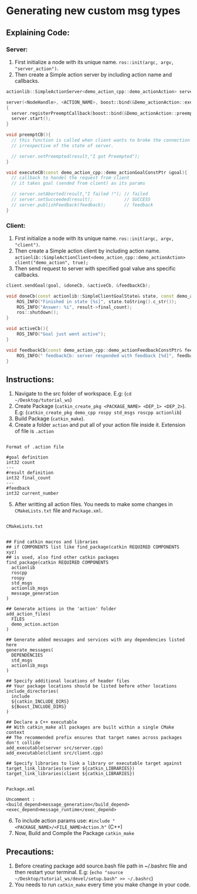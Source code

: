 # Generating new custom msg types


## Explaining Code:

### Server:

1. First initialize a node with its unique name. `ros::init(argc, argv, "server_action")`.
2. Then create a Simple action server by including action name and callbacks.

```C++
actionlib::SimpleActionServer<demo_action_cpp::demo_actionAction> server;

server(<NodeHandle>, <ACTION_NAME>, boost::bind(&Demo_actionAction::executeCB, this, _1)
{
  server.registerPreemptCallback(boost::bind(&Demo_actionAction::preemptCB, this));
  server.start();
}

void preemptCB(){
  // this function is called when client wants to broke the connection with server. 
  // irrespective of the state of server.

  // server.setPreempted(result,"I got Preempted"); 
}

void executeCB(const demo_action_cpp::demo_actionGoalConstPtr &goal){
  // callback to handel the request from client
  // it takes goal (sended from client) as its params

  // server.setAborted(result,"I failed !"); // failed
  // server.setSucceeded(result);            // SUCCESS
  // server.publishFeedback(feedback);       // feedback
}
```

### Client:
1. First initialize a node with its unique name. `ros::init(argc, argv, "client")`.
2. Then create a Simple action client by including action name. 
`actionlib::SimpleActionClient<demo_action_cpp::demo_actionAction> client("demo_action", true);`
3. Then send request to server with specified goal value ans specific callbacks.

```C++
client.sendGoal(goal, &doneCb, &activeCb, &feedbackCb);

void doneCb(const actionlib::SimpleClientGoalState& state, const demo_action_cpp::demo_actionResultConstPtr& result){
    ROS_INFO("Finished in state [%s]", state.toString().c_str());
    ROS_INFO("Answer: %i", result->final_count);
    ros::shutdown();
}

void activeCb(){
    ROS_INFO("Goal just went active");
}

void feedbackCb(const demo_action_cpp::demo_actionFeedbackConstPtr& feedback) {
    ROS_INFO(" feedbackCb: server responded with feedback [%d]", feedback->current_number);
}
```


## Instructions: 

1. Navigate to the src folder of workspace. E.g: (`cd ~/Desktop/tutorial_ws`) 
2. Create Package (`catkin_create_pkg <PACKAGE_NAME> <DEP_1> <DEP_2>`). E.g: (`catkin_create_pkg demo_cpp rospy std_msgs roscpp actionlib`)
3. Build Package (`catkin_make`).
4. Create a folder `action` and put all of your action file inside it. Extension of file is `.action`

```

Format of .action file

#goal definition
int32 count
---
#result definition
int32 final_count
---
#feedback
int32 current_number

```

5. After writting all action files. You needs to make some changes in `CMakeLists.txt` file and `Package.xml`.

```

CMakeLists.txt


## Find catkin macros and libraries
## if COMPONENTS list like find_package(catkin REQUIRED COMPONENTS xyz)
## is used, also find other catkin packages
find_package(catkin REQUIRED COMPONENTS
  actionlib
  roscpp
  rospy
  std_msgs
  actionlib_msgs
  message_generation
)

## Generate actions in the 'action' folder
add_action_files(
  FILES
  demo_action.action
)

## Generate added messages and services with any dependencies listed here
generate_messages(
  DEPENDENCIES
  std_msgs
  actionlib_msgs
)

## Specify additional locations of header files
## Your package locations should be listed before other locations
include_directories(
  include
  ${catkin_INCLUDE_DIRS}
  ${Boost_INCLUDE_DIRS}
)

## Declare a C++ executable
## With catkin_make all packages are built within a single CMake context
## The recommended prefix ensures that target names across packages don't collide
add_executable(server src/server.cpp)
add_executable(client src/client.cpp)

## Specify libraries to link a library or executable target against
target_link_libraries(server ${catkin_LIBRARIES})
target_link_libraries(client ${catkin_LIBRARIES})


Package.xml

Uncomment : 
<build_depend>message_generation</build_depend>
<exec_depend>message_runtime</exec_depend>

```

6. To include action params use: `#include "<PACKAGE_NAME>/<FILE_NAME>Action.h"` (C++)
7. Now, Build and Compile the Package `catkin_make`


## Precautions: 

1. Before creating package add source.bash file path in ~/.bashrc file and then restart your terminal. E.g: (`echo "source ~/Desktop/tutorial_ws/devel/setup.bash" >> ~/.bashrc`)
2. You needs to run `catkin_make` every time you make change in your code.
